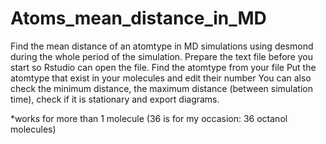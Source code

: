 # Atoms_mean_distance_in_MD
Find the mean distance of an atomtype in MD simulations using desmond during the whole period of the simulation.
Prepare the text file before you start so Rstudio can open the file.
Find the atomtype from your file
Put the atomtype that exist in your molecules and edit their number
You can also check the minimum distance, the maximum distance (between simulation time), check if it is stationary and export diagrams.

*works for more than 1 molecule (36 is for my occasion: 36 octanol molecules)
